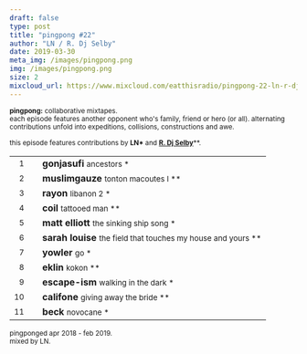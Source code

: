```yaml
---
draft: false
type: post
title: "pingpong #22"
author: "LN / R. Dj Selby"
date: 2019-03-30
meta_img: /images/pingpong.png
img: /images/pingpong.png
size: 2
mixcloud_url: https://www.mixcloud.com/eatthisradio/pingpong-22-ln-r-dj-selby/ 
---
```



<small><b>pingpong:</b> collaborative mixtapes.<br>
	each episode features another opponent who's family, friend or hero (or all). alternating contributions unfold into expeditions, collisions, constructions and awe.</small>

<small>this episode features contributions by <b>LN\*</b> and <b><a href="https://www.facebook.com/rdeselby/" target="_blank">R. Dj Selby</b></a>\*\*</b>.</small>



|                  |   |         		|
|----------------: |---| -------------	|
| <small>1</small> |   | **gonjasufi**	 				<small>		ancestors				*</small>   |
| <small>2</small> |   | **muslimgauze**				<small>		tonton macoutes I		**</small>	|
| <small>3</small> |   | **rayon**						<small>		libanon 2		 		*</small>   |
| <small>4</small> |   | **coil**			 			<small>		tattooed man			**</small>	|
| <small>5</small> |   | **matt elliott** 		  		<small>		the sinking ship song 	*</small>   |
| <small>6</small> |   | **sarah louise**				<small>		the field that touches my house and yours				**</small>	|
| <small>7</small> |   | **yowler**			 			<small>		go 					 	*</small>   |
| <small>8</small> |   | **eklin**			 		 	<small>		kokon					**</small>|
| <small>9</small> |   | **escape-ism**					<small>		walking in the dark		*</small>|
| <small>10</small>|   | **califone**		 			<small>		giving away the bride	**</small>|
| <small>11</small>|   | **beck**	 					<small>		novocane				*</small>|



<small>pingponged apr 2018 - feb 2019.<br>mixed by LN.</small>
